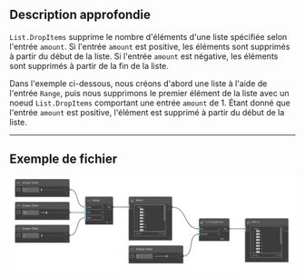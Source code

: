 ## Description approfondie
`List.DropItems` supprime le nombre d'éléments d'une liste spécifiée selon l'entrée `amount`. Si l'entrée `amount` est positive, les éléments sont supprimés à partir du début de la liste. Si l'entrée `amount` est négative, les éléments sont supprimés à partir de la fin de la liste.

Dans l'exemple ci-dessous, nous créons d'abord une liste à l'aide de l'entrée `Range`, puis nous supprimons le premier élément de la liste avec un noeud `List.DropItems` comportant une entrée `amount` de 1. Étant donné que l'entrée `amount` est positive, l'élément est supprimé à partir du début de la liste.
___
## Exemple de fichier

![List.DropItems](./DSCore.List.DropItems_img.jpg)

